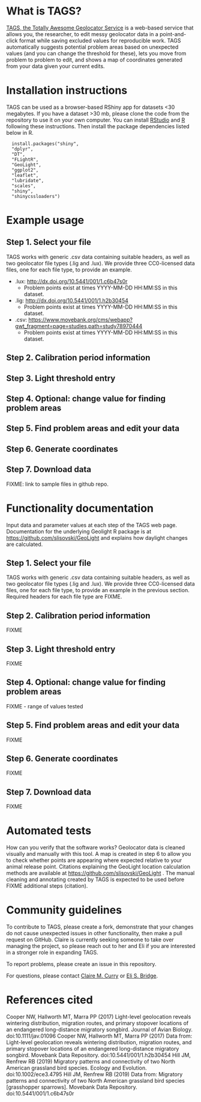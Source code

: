 # What is TAGS?
<a href="https://tags.shinyapps.io/tags_shiny/">TAGS, the Totally Awesome Geolocator Service</a> is a web-based service that allows you, the researcher, to edit messy geolocator data in a point-and-click format while saving excluded values for reproducible work.  TAGS automatically suggests potential problem areas based on unexpected values (and you can change the threshold for these), lets you move from problem to problem to edit, and shows a map of coordinates generated from your data given your current edits. 

# Installation instructions
TAGS can be used as a browser-based RShiny app for datasets <30 megabytes.  If you have a dataset >30 mb, please clone the code from the repository to use it on your own computer.  You can install <a href=https://posit.co/download/rstudio-desktop//>RStudio</a> and <a href=https://cran.r-project.org/doc/FAQ/R-FAQ.html#How-can-R-be-installed_003f>R</a> following these instructions.  Then install the package dependencies listed below in R.
```
  install.packages("shiny", 
  "dplyr",
  "DT",
  "FLightR", 
  "GeoLight",
  "ggplot2",
  "leaflet",
  "lubridate",
  "scales", 
  "shiny", 
  "shinycssloaders")
```
# Example usage

## Step 1. Select your file
TAGS works with generic .csv data containing suitable headers, as well as two geolocator file types (.lig and .lux).  We provide three CC0-licensed data files, one for each file type, to provide an example.

- .lux: http://dx.doi.org/10.5441/001/1.c6b47s0r
  - Problem points exist at times YYYY-MM-DD HH:MM:SS in this dataset.
- .lig: http://dx.doi.org/10.5441/001/1.h2b30454
  - Problem points exist at times YYYY-MM-DD HH:MM:SS in this dataset.
- .csv: https://www.movebank.org/cms/webapp?gwt_fragment=page=studies,path=study78970444
  - Problem points exist at times YYYY-MM-DD HH:MM:SS in this dataset.
  
 ## Step 2. Calibration period information
 
 ## Step 3. Light threshold entry
 
 ## Step 4. Optional: change value for finding problem areas
 
 ## Step 5. Find problem areas and edit your data
 
 ## Step 6. Generate coordinates
 
 ## Step 7. Download data
 FIXME: link to sample files in github repo.

# Functionality documentation
Input data and parameter values at each step of the TAGS web page.  Documentation for the underlying Geolight R package is at https://github.com/slisovski/GeoLight and explains how daylight changes are calculated.
## Step 1. Select your file
TAGS works with generic .csv data containing suitable headers, as well as two geolocator file types (.lig and .lux).  We provide three CC0-licensed data files, one for each file type, to provide an example in the previous section.  Required headers for each file type are FIXME.
  
 ## Step 2. Calibration period information
 FIXME
 
 ## Step 3. Light threshold entry
 FIXME
 
 ## Step 4. Optional: change value for finding problem areas
 FIXME - range of values tested
 
 ## Step 5. Find problem areas and edit your data
 FIXME
 
 ## Step 6. Generate coordinates
 FIXME
 
 ## Step 7. Download data
FIXME

# Automated tests
How can you verify that the software works?  Geolocator data is cleaned visually and manually with this tool.  A map is created in step 6 to allow you to check whether points are appearing where expected relative to your animal release point.  Citations explaining the GeoLight location calculation methods are available at https://github.com/slisovski/GeoLight .  The manual cleaning and annotating created by TAGS is expected to be used before FIXME additional steps (citation).

# Community guidelines
To contribute to TAGS, please create a fork, demonstrate that your changes do not cause unexpected issues in other functionality, then make a pull request on GitHub. Claire is currently seeking someone to take over managing the project, so please reach out to her and Eli if you are interested in a stronger role in expanding TAGS.

To report problems, please create an issue in this repository.

For questions, please contact <a href="https://libraries.ou.edu/users/claire-curry">Claire M. Curry</a>  or <a href="http://thebridgelab.oucreate.com/peeps/">Eli S. Bridge</a>.

# References cited
Cooper NW, Hallworth MT, Marra PP (2017) Light-level geolocation reveals wintering distribution, migration routes, and primary stopover locations of an endangered long-distance migratory songbird. Journal of Avian Biology. doi:10.1111/jav.01096 
Cooper NW, Hallworth MT, Marra PP (2017) Data from: Light-level geolocation reveals wintering distribution, migration routes, and primary stopover locations of an endangered long-distance migratory songbird. Movebank Data Repository. doi:10.5441/001/1.h2b30454 
Hill JM, Renfrew RB (2019) Migratory patterns and connectivity of two North American grassland bird species. Ecology and Evolution. doi:10.1002/ece3.4795 
Hill JM, Renfrew RB (2019) Data from: Migratory patterns and connectivity of two North American grassland bird species [grasshopper sparrows]. Movebank Data Repository. doi:10.5441/001/1.c6b47s0r 

